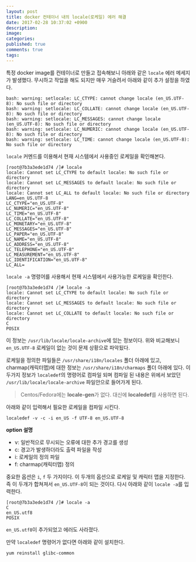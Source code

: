 ```yaml
---
layout: post
title: docker 컨테이너 내의 locale(로케일) 에러 해결
date: 2017-02-28 10:37:02 +0900
description: 
image: 
categories: 
published: true
comments: true
tags:
---
```


특정 docker image를 컨테이너로 만들고 접속해보니 아래와 같은 `locale` 에러 메세지가 발생했다. 무시하고 작업을 해도 되지만 매우 거슬려서 아래와 같이 추가 설정을 하였다.

```
bash: warning: setlocale: LC_CTYPE: cannot change locale (en_US.UTF-8): No such file or directory
bash: warning: setlocale: LC_COLLATE: cannot change locale (en_US.UTF-8): No such file or directory
bash: warning: setlocale: LC_MESSAGES: cannot change locale (en_US.UTF-8): No such file or directory
bash: warning: setlocale: LC_NUMERIC: cannot change locale (en_US.UTF-8): No such file or directory
bash: warning: setlocale: LC_TIME: cannot change locale (en_US.UTF-8): No such file or directory
```

`locale` 커멘드를 이용해서 현재 시스템에서 사용중인 로케일을 확인해본다.

```
[root@7b3a3ede1d74 /]# locale
locale: Cannot set LC_CTYPE to default locale: No such file or directory
locale: Cannot set LC_MESSAGES to default locale: No such file or directory
locale: Cannot set LC_ALL to default locale: No such file or directory
LANG=en_US.UTF-8
LC_CTYPE="en_US.UTF-8"
LC_NUMERIC="en_US.UTF-8"
LC_TIME="en_US.UTF-8"
LC_COLLATE="en_US.UTF-8"
LC_MONETARY="en_US.UTF-8"
LC_MESSAGES="en_US.UTF-8"
LC_PAPER="en_US.UTF-8"
LC_NAME="en_US.UTF-8"
LC_ADDRESS="en_US.UTF-8"
LC_TELEPHONE="en_US.UTF-8"
LC_MEASUREMENT="en_US.UTF-8"
LC_IDENTIFICATION="en_US.UTF-8"
LC_ALL=
```

`locale -a` 명령어를 사용해서 현재 시스템에서 사용가능한 로케일을 확인한다. 

```
[root@7b3a3ede1d74 /]# locale -a
locale: Cannot set LC_CTYPE to default locale: No such file or directory
locale: Cannot set LC_MESSAGES to default locale: No such file or directory
locale: Cannot set LC_COLLATE to default locale: No such file or directory
C
POSIX
```

이 정보는 `/usr/lib/locale/locale-archive`에 있는 정보이다. 위와 비교해보니 `en_US.UTF-8` 로케일이 없는 것이 문제 상황으로 파악됬다.

로케일을 정의한 파일들은 `/usr/share/i18n/locales` 폴더 아래에 있고, charmap(캐릭터맵)에 대한 정보는 `/usr/share/i18n/charmaps` 폴더 아래에 있다. 이 두가지 정보가 `localedef`의 명령어로 컴파일 되며 컴파일 된 내용은 위에서 보았던 `/usr/lib/locale/locale-archive` 파일안으로 들어가게 된다. 

> Centos/Fedora에는 **locale-gen**가 없다. 대신에 **localedef**를 사용하면 된다.

아래와 같이 입력해서 필요한 로케일을 컴파일 시킨다.

```
localedef -v -c -i en_US -f UTF-8 en_US.UTF-8
```

**option 설명**
- v: 일반적으로 무시되는 오류에 대한 추가 경고를 생성
- c: 경고가 발생하더라도 출력 파일을 작성
- i: 로케일의 정의 파일
- f: charmap(캐릭터맵) 정의

중요한 옵션은 `i`, `f` 두 가지이다. 이 두개의 옵션으로 로케일 및 캐릭터 맵을 지정한다. 즉 이 두개가 합쳐져서 `en_US.UTF-8`이 되는 것이다. 다시 아래와 같이 `locale -a`를 입력한다.

```
[root@7b3a3ede1d74 /]# locale -a
C
en_US.utf8
POSIX
```

`en_US.utf8`이 추가되었고 에러도 사라졌다.

만약 `localedef` 명령어가 없다면 아래와 같이 설치한다.

```
yum reinstall glibc-common
```